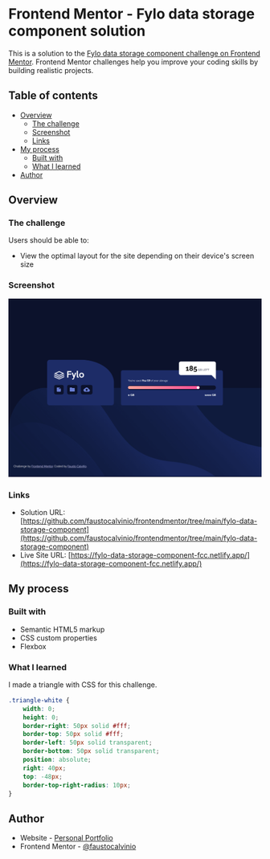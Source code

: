# Frontend Mentor - Fylo data storage component solution

This is a solution to the [Fylo data storage component challenge on Frontend Mentor](https://www.frontendmentor.io/challenges/fylo-data-storage-component-1dZPRbV5n). Frontend Mentor challenges help you improve your coding skills by building realistic projects. 

## Table of contents

- [Overview](#overview)
  - [The challenge](#the-challenge)
  - [Screenshot](#screenshot)
  - [Links](#links)
- [My process](#my-process)
  - [Built with](#built-with)
  - [What I learned](#what-i-learned)
- [Author](#author)


## Overview

### The challenge

Users should be able to:

- View the optimal layout for the site depending on their device's screen size

### Screenshot

![](./screenshots/fylo-data-storage-component-fcc.png)


### Links

- Solution URL: [https://github.com/faustocalvinio/frontendmentor/tree/main/fylo-data-storage-component](https://github.com/faustocalvinio/frontendmentor/tree/main/fylo-data-storage-component)
- Live Site URL: [https://fylo-data-storage-component-fcc.netlify.app/](https://fylo-data-storage-component-fcc.netlify.app/)

## My process

### Built with

- Semantic HTML5 markup
- CSS custom properties
- Flexbox

### What I learned

I made a triangle with CSS for this challenge.


```css
.triangle-white {
    width: 0;
    height: 0;
    border-right: 50px solid #fff;
    border-top: 50px solid #fff;
    border-left: 50px solid transparent;
    border-bottom: 50px solid transparent; 
    position: absolute;
    right: 40px;
    top: -48px;
    border-top-right-radius: 10px;
}
```

## Author

- Website - [Personal Portfolio](https://faustocalvinio.netlify.app/)
- Frontend Mentor - [@faustocalvinio](https://www.frontendmentor.io/profile/faustocalvinio)